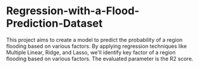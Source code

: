 # Regression-with-a-Flood-Prediction-Dataset

This project aims to create a model to predict the probability of a region flooding based on various factors. By applying regression techniques like Multiple Linear, Ridge, and Lasso, we'll identify key factor of a region flooding based on various factors. The evaluated parameter is the R2 score.
